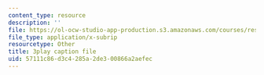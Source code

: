 ```yaml
---
content_type: resource
description: ''
file: https://ol-ocw-studio-app-production.s3.amazonaws.com/courses/res-3-004-visualizing-materials-science-fall-2017/57111c86d3c4285a2de300866a2aefec_EmeWBxXlzKA.srt
file_type: application/x-subrip
resourcetype: Other
title: 3play caption file
uid: 57111c86-d3c4-285a-2de3-00866a2aefec
---
```

